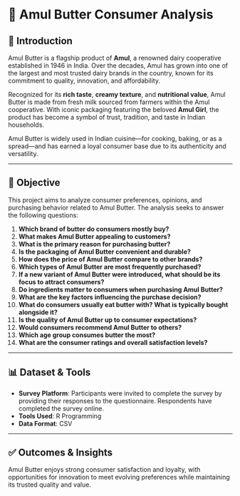 # 🧈 Amul Butter Consumer Analysis

## 📌 Introduction

Amul Butter is a flagship product of **Amul**, a renowned dairy cooperative established in 1946 in India. Over the decades, Amul has grown into one of the largest and most trusted dairy brands in the country, known for its commitment to quality, innovation, and affordability.

Recognized for its **rich taste**, **creamy texture**, and **nutritional value**, Amul Butter is made from fresh milk sourced from farmers within the Amul cooperative. With iconic packaging featuring the beloved **Amul Girl**, the product has become a symbol of trust, tradition, and taste in Indian households.

Amul Butter is widely used in Indian cuisine—for cooking, baking, or as a spread—and has earned a loyal consumer base due to its authenticity and versatility.

---

## 🎯 Objective

This project aims to analyze consumer preferences, opinions, and purchasing behavior related to Amul Butter. The analysis seeks to answer the following questions:

1. **Which brand of butter do consumers mostly buy?**
2. **What makes Amul Butter appealing to customers?**
3. **What is the primary reason for purchasing butter?**
4. **Is the packaging of Amul Butter convenient and durable?**
5. **How does the price of Amul Butter compare to other brands?**
6. **Which types of Amul Butter are most frequently purchased?**
7. **If a new variant of Amul Butter were introduced, what should be its focus to attract consumers?**
8. **Do ingredients matter to consumers when purchasing Amul Butter?**
9. **What are the key factors influencing the purchase decision?**
10. **What do consumers usually eat butter with? What is typically bought alongside it?**
11. **Is the quality of Amul Butter up to consumer expectations?**
12. **Would consumers recommend Amul Butter to others?**
13. **Which age group consumes butter the most?**
14. **What are the consumer ratings and overall satisfaction levels?**

---

## 📊 Dataset & Tools

* **Survey Platform**: Participants were invited to complete the survey by providing their responses to the questionnaire. Respondents have completed the survey online.
* **Tools Used**: R Programming
* **Data Format**: CSV

---

## ✅ Outcomes & Insights

Amul Butter enjoys strong consumer satisfaction and loyalty, with opportunities for innovation to meet evolving preferences while maintaining its trusted quality and value.
